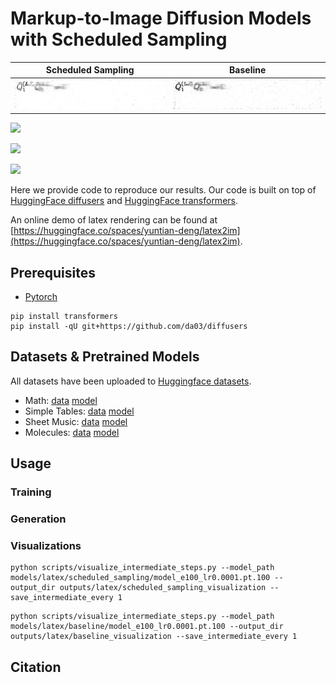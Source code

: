 # Markup-to-Image Diffusion Models with Scheduled Sampling

Scheduled Sampling            |   Baseline
:----------------------------:|:---------------------------------------:
![](imgs/math_rendering.gif)  |  ![](imgs/math_rendering_baseline.gif)

![](table_rendering.gif)

![](music_rendering.gif)

![](molecule_rendering.gif)

Here we provide code to reproduce our results. Our code is built on top of [HuggingFace diffusers](https://github.com/huggingface/diffusers) and [HuggingFace transformers](https://github.com/huggingface/transformers).

An online demo of latex rendering can be found at [https://huggingface.co/spaces/yuntian-deng/latex2im](https://huggingface.co/spaces/yuntian-deng/latex2im).

## Prerequisites

* [Pytorch](https://pytorch.org/get-started/locally/)

```
pip install transformers
pip install -qU git+https://github.com/da03/diffusers
```

## Datasets & Pretrained Models

All datasets have been uploaded to [Huggingface datasets](https://huggingface.co/yuntian-deng).

* Math: [data]() [model]()
* Simple Tables: [data]() [model]()
* Sheet Music: [data]() [model]()
* Molecules: [data]() [model]()

## Usage

### Training


### Generation

### Visualizations

```
python scripts/visualize_intermediate_steps.py --model_path models/latex/scheduled_sampling/model_e100_lr0.0001.pt.100 --output_dir outputs/latex/scheduled_sampling_visualization --save_intermediate_every 1
```

```
python scripts/visualize_intermediate_steps.py --model_path models/latex/baseline/model_e100_lr0.0001.pt.100 --output_dir outputs/latex/baseline_visualization --save_intermediate_every 1
```

## Citation

